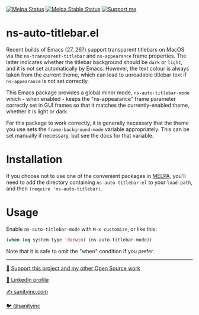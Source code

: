 [![Melpa Status](http://melpa.org/packages/ns-auto-titlebar-badge.svg)](http://melpa.org/#/ns-auto-titlebar)
[![Melpa Stable Status](http://stable.melpa.org/packages/ns-auto-titlebar-badge.svg)](http://stable.melpa.org/#/ns-auto-titlebar)
<a href="https://www.patreon.com/sanityinc"><img alt="Support me" src="https://img.shields.io/badge/Support%20Me-%F0%9F%92%97-ff69b4.svg"></a>

ns-auto-titlebar.el
===================

Recent builds of Emacs (27, 26?) support transparent titlebars on
MacOS via the `ns-transparent-titlebar` and `ns-appearance` frame
properties. The latter indicates whether the titlebar background
should be `dark` or `light`, and it is not set automatically by
Emacs. However, the text colour is always taken from the current
theme, which can lead to unreadable titlebar text if `ns-appearance`
is not set correctly.

This Emacs package provides a global minor mode,
`ns-auto-titlebar-mode` which - when enabled - keeps the
"ns-appearance" frame parameter correctly set in GUI frames so that it
matches the currently-enabled theme, whether it is light or dark.

For this package to work correctly, it is generally necessary that the
theme you use sets the `frame-background-mode` variable appropriately.
This can be set manually if necessary, but see the docs for that
variable.

Installation
=============

If you choose not to use one of the convenient
packages in [MELPA][melpa], you'll need to
add the directory containing `ns-auto-titlebar.el` to your `load-path`, and
then `(require 'ns-auto-titlebar)`.

Usage
=====

Enable `ns-auto-titlebar-mode` with `M-x customize`, or like this:

```lisp
(when (eq system-type 'darwin) (ns-auto-titlebar-mode))
```
Note that it is safe to omit the "when" condition if you prefer.

[melpa]: http://melpa.org

<hr>


[💝 Support this project and my other Open Source work](https://www.patreon.com/sanityinc)

[💼 LinkedIn profile](https://uk.linkedin.com/in/stevepurcell)

[✍ sanityinc.com](http://www.sanityinc.com/)

[🐦 @sanityinc](https://twitter.com/sanityinc)
